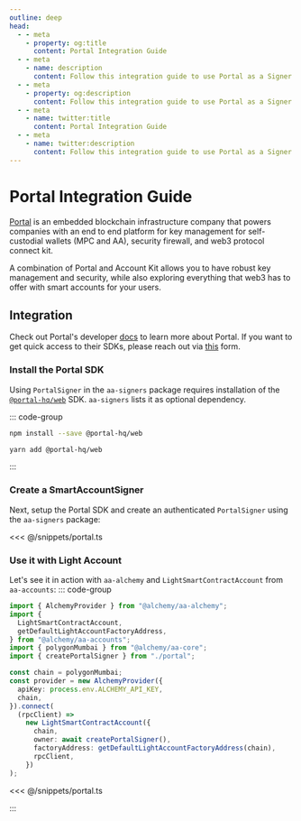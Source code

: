 ```yaml
---
outline: deep
head:
  - - meta
    - property: og:title
      content: Portal Integration Guide
  - - meta
    - name: description
      content: Follow this integration guide to use Portal as a Signer with Account Kit, a vertically integrated stack for building apps that support ERC-4337.
  - - meta
    - property: og:description
      content: Follow this integration guide to use Portal as a Signer with Account Kit, a vertically integrated stack for building apps that support ERC-4337.
  - - meta
    - name: twitter:title
      content: Portal Integration Guide
  - - meta
    - name: twitter:description
      content: Follow this integration guide to use Portal as a Signer with Account Kit, a vertically integrated stack for building apps that support ERC-4337.
---
```


# Portal Integration Guide

[Portal](https://www.portalhq.io/) is an embedded blockchain infrastructure company that powers companies with an end to end platform for key management for self-custodial wallets (MPC and AA), security firewall, and web3 protocol connect kit.

A combination of Portal and Account Kit allows you to have robust key management and security, while also exploring everything that web3 has to offer with smart accounts for your users.

## Integration

Check out Portal's developer [docs](https://docs.portalhq.io/) to learn more about Portal. If you want to get quick access to their SDKs, please reach out via [this](https://form.typeform.com/to/AfPtKjj7?utm_source=AlchemyDocs&utm_medium=xxxxx&utm_campaign=xxxxx) form.

### Install the Portal SDK

Using `PortalSigner` in the `aa-signers` package requires installation of the [`@portal-hq/web`](https://docs.portalhq.io/sdk/web-beta) SDK. `aa-signers` lists it as optional dependency.

::: code-group

```bash [npm]
npm install --save @portal-hq/web
```

```bash [yarn]
yarn add @portal-hq/web
```

:::

### Create a SmartAccountSigner

Next, setup the Portal SDK and create an authenticated `PortalSigner` using the `aa-signers` package:

<<< @/snippets/portal.ts

### Use it with Light Account

Let's see it in action with `aa-alchemy` and `LightSmartContractAccount` from `aa-accounts`:
::: code-group

```ts [example.ts]
import { AlchemyProvider } from "@alchemy/aa-alchemy";
import {
  LightSmartContractAccount,
  getDefaultLightAccountFactoryAddress,
} from "@alchemy/aa-accounts";
import { polygonMumbai } from "@alchemy/aa-core";
import { createPortalSigner } from "./portal";

const chain = polygonMumbai;
const provider = new AlchemyProvider({
  apiKey: process.env.ALCHEMY_API_KEY,
  chain,
}).connect(
  (rpcClient) =>
    new LightSmartContractAccount({
      chain,
      owner: await createPortalSigner(),
      factoryAddress: getDefaultLightAccountFactoryAddress(chain),
      rpcClient,
    })
);
```

<<< @/snippets/portal.ts

:::
